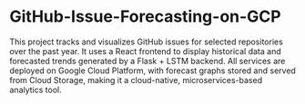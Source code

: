 # GitHub-Issue-Forecasting-on-GCP
This project tracks and visualizes GitHub issues for selected repositories over the past year. It uses a React frontend to display historical data and forecasted trends generated by a Flask + LSTM backend. All services are deployed on Google Cloud Platform, with forecast graphs stored and served from Cloud Storage, making it a cloud-native, microservices-based analytics tool.
